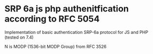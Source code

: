# SRP 6a js php authenitfication according to RFC 5054

Implementation of basic authentication SRP-6a protocol for JS and PHP (tested on 7.4)

N is MODP (1536-bit MODP Group) from RFC 3526
